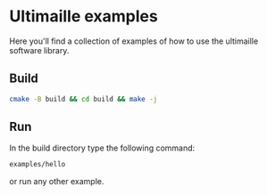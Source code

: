 # Ultimaille examples

Here you'll find a collection of examples of how to use the ultimaille software library.

## Build

```sh
cmake -B build && cd build && make -j
```

## Run 

In the build directory type the following command:

```sh
examples/hello
```

or run any other example. 